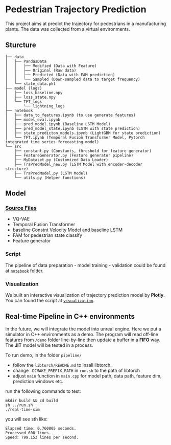 # Pedestrian Trajectory Prediction
This project aims at predict the trajectory for pedestrians in a manufacturing plants. 
The data was collected from a virtual environments. 



## Sturcture
```
├── data
│   ├── PandasData
│   │   ├── Modified (Data with Feature)
│   │   ├── Original (Raw data)
│   │   ├── Predicted (Data with FAM prediction)
│   │   └── Sampled (Down-sampled data to target frequency)
│   └── state_data.pkl
├── model (logs)
│   ├── loss_baseline.npy
│   ├── loss_state.npy
│   └── TFT_logs
│       └── lightning_logs
├── notebook
│   ├── data_to_features.ipynb (to use generate features)
│   ├── model_eval.ipynb
│   ├── pred_model.ipynb (Baseline LSTM Model)
│   ├── pred_model_state.ipynb (LSTM with state prediction)
│   ├── state_predicton_models.ipynb (LightGBM for state prediction)
│   └── TFT.ipynb (Temporal Fusion Transformer Model, Pytorch integrated time series forecasting model)
└── src
    ├── constant.py (Constants, threshold for feature generator)
    ├── FeatureGenerator.py (Feature generator pipeline)
    ├── MyDataset.py (Customized Data Loader)
    ├── TraPredModel_new.py (LSTM Model with encoder-decoder structure)
    ├── TraPredModel.py (LSTM Model)
    └── utils.py (Helper functions)

```

## Model


### [Source Files](src/)
- VQ-VAE
- Temporal Fusion Transformer
- baseline Constnt Velocity Model and baseline LSTM
- FAM for pedestrian state classify
- Feature generator

### Script
The pipeline of data preparation - model training - validation could be found at [`notebook`](nootbook/) folder. 

### Visualization
We built an interactive visualization of trajectory prediction model by **Plotly**. You can found the script at [`visualization`](notebook/visualization.ipynb). 


## Real-time Pipeline in C++ environments

In the future, we will integrate the model into unreal engine. Here we put a simulator in C++ environments as a demo. The program will read off-line features from ``/demo`` folder line-by-line then update a buffer in a **FIFO** way. The **JIT** model will be tested in a process. 


To run demo, in the folder ``pipeline/`` 

- follow the ``libtorch/README.md`` to insall libtorch. 
- change ``-DCMAKE_PREFIX_PATH`` in ``run.sh`` to the path of libtorch
- adjust ``main`` function in ``main.cpp`` for model path, data path, feature dim, prediction windows etc.


run the following commands to test:
```shell
mkdir build && cd build
sh ../run.sh
./real-time-sim
``` 

you will see sth like:
``` shell
Elapsed time: 0.760805 seconds.
Processed 608 lines.
Speed: 799.153 lines per second.
```
